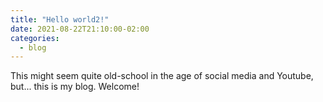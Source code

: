 ```yaml
---
title: "Hello world2!"
date: 2021-08-22T21:10:00-02:00
categories:
  - blog
---
```


This might seem quite old-school in the age of social media and Youtube, but... this is my blog. Welcome!
